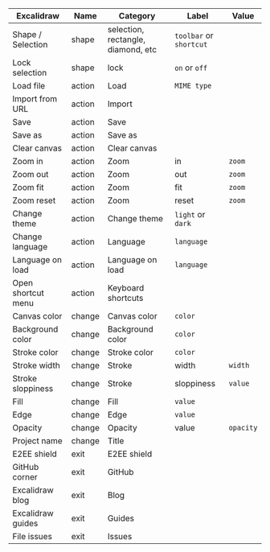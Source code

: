 | Excalidraw         | Name   | Category                           | Label                   | Value     |
| ------------------ | ------ | ---------------------------------- | ----------------------- | --------- |
| Shape / Selection  | shape  | selection, rectangle, diamond, etc | `toolbar` or `shortcut` |
| Lock selection     | shape  | lock                               | `on` or `off`           |
| Load file          | action | Load                               | `MIME type`             |
| Import from URL    | action | Import                             |
| Save               | action | Save                               |
| Save as            | action | Save as                            |
| Clear canvas       | action | Clear canvas                       |
| Zoom in            | action | Zoom                               | in                      | `zoom`    |
| Zoom out           | action | Zoom                               | out                     | `zoom`    |
| Zoom fit           | action | Zoom                               | fit                     | `zoom`    |
| Zoom reset         | action | Zoom                               | reset                   | `zoom`    |
| Change theme       | action | Change theme                       | `light` or `dark`       |
| Change language    | action | Language                           | `language`              |
| Language on load   | action | Language on load                   | `language`              |
| Open shortcut menu | action | Keyboard shortcuts                 |
| Canvas color       | change | Canvas color                       | `color`                 |
| Background color   | change | Background color                   | `color`                 |
| Stroke color       | change | Stroke color                       | `color`                 |
| Stroke width       | change | Stroke                             | width                   | `width`   |
| Stroke sloppiness  | change | Stroke                             | sloppiness              | `value`   |
| Fill               | change | Fill                               | `value`                 |
| Edge               | change | Edge                               | `value`                 |
| Opacity            | change | Opacity                            | value                   | `opacity` |
| Project name       | change | Title                              |
| E2EE shield        | exit   | E2EE shield                        |
| GitHub corner      | exit   | GitHub                             |
| Excalidraw blog    | exit   | Blog                               |
| Excalidraw guides  | exit   | Guides                             |
| File issues        | exit   | Issues                             |
